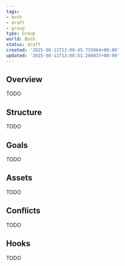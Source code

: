 ```yaml
---
tags:
- both
- draft
- group
type: Group
world: Both
status: draft
created: '2025-08-11T13:08:45.755064+00:00'
updated: '2025-08-11T13:08:51.260037+00:00'
---
```



## Overview

TODO
## Structure

TODO
## Goals

TODO
## Assets

TODO
## Conflicts

TODO
## Hooks

TODO
